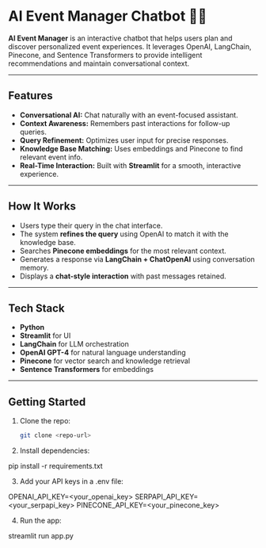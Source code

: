 # **AI Event Manager Chatbot** 🎉🤖

**AI Event Manager** is an interactive chatbot that helps users plan and discover personalized event experiences. It leverages OpenAI, LangChain, Pinecone, and Sentence Transformers to provide intelligent recommendations and maintain conversational context.  

---

## **Features**  

- **Conversational AI:** Chat naturally with an event-focused assistant.  
- **Context Awareness:** Remembers past interactions for follow-up queries.  
- **Query Refinement:** Optimizes user input for precise responses.  
- **Knowledge Base Matching:** Uses embeddings and Pinecone to find relevant event info.  
- **Real-Time Interaction:** Built with **Streamlit** for a smooth, interactive experience.  

---

## **How It Works**  

- Users type their query in the chat interface.  
- The system **refines the query** using OpenAI to match it with the knowledge base.  
- Searches **Pinecone embeddings** for the most relevant context.  
- Generates a response via **LangChain + ChatOpenAI** using conversation memory.  
- Displays a **chat-style interaction** with past messages retained.  

---

## **Tech Stack**  

- **Python**  
- **Streamlit** for UI  
- **LangChain** for LLM orchestration  
- **OpenAI GPT-4** for natural language understanding  
- **Pinecone** for vector search and knowledge retrieval  
- **Sentence Transformers** for embeddings  

---

## **Getting Started**  

1. Clone the repo:  
   ```bash
   git clone <repo-url>
2. Install dependencies:

pip install -r requirements.txt


3. Add your API keys in a .env file:

  OPENAI_API_KEY=<your_openai_key>
  SERPAPI_API_KEY=<your_serpapi_key>
  PINECONE_API_KEY=<your_pinecone_key>


4. Run the app:

  streamlit run app.py
